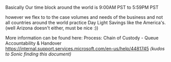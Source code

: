 Basically Our time block around the world is 9:00AM PST to 5:59PM PST

however we flex to to the case volumes and needs of the business and not all countries around the world practice Day Light Savings like the America's.  (well Arizona doesn't either, must be nice :))

More information can be found here: 
Process: Chain of Custody - Queue Accountability & Handover
https://internal.support.services.microsoft.com/en-us/help/4481745
_(kudos to Sonic finding this document)_ 